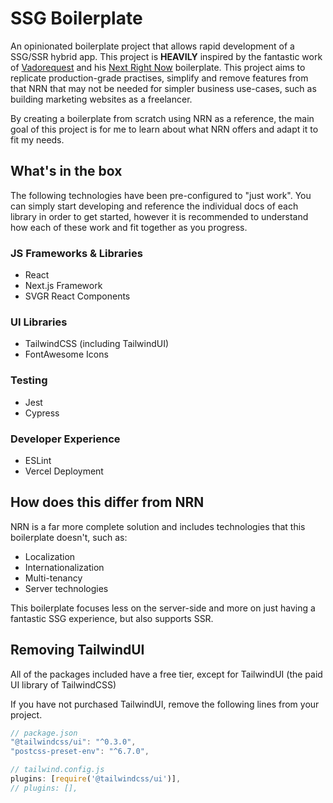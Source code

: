 # SSG Boilerplate
An opinionated boilerplate project that allows rapid development of a SSG/SSR hybrid app. This project is **HEAVILY** inspired by the fantastic work of [Vadorequest](https://github.com/Vadorequest) and his [Next Right Now](https://github.com/UnlyEd/next-right-now) boilerplate. This project aims to replicate production-grade practises, simplify and remove features from that NRN that may not be needed for simpler business use-cases, such as building marketing websites as a freelancer.

By creating a boilerplate from scratch using NRN as a reference, the main goal of this project is for me to learn about what NRN offers and adapt it to fit my needs.

## What's in the box
The following technologies have been pre-configured to "just work". You can simply start developing and reference the individual docs of each library in order to get started, however it is recommended to understand how each of these work and fit together as you progress.

### JS Frameworks & Libraries
- React
- Next.js Framework
- SVGR React Components

### UI Libraries
- TailwindCSS (including TailwindUI)
- FontAwesome Icons

### Testing
- Jest
- Cypress

### Developer Experience
- ESLint
- Vercel Deployment

## How does this differ from NRN
NRN is a far more complete solution and includes technologies that this boilerplate doesn't, such as:
- Localization
- Internationalization
- Multi-tenancy
- Server technologies

This boilerplate focuses less on the server-side and more on just having a fantastic SSG experience, but also supports SSR.

## Removing TailwindUI
All of the packages included have a free tier, except for TailwindUI (the paid UI library of TailwindCSS)

If you have not purchased TailwindUI, remove the following lines from your project.

```javascript 
// package.json
"@tailwindcss/ui": "^0.3.0",
"postcss-preset-env": "^6.7.0",
```
```javascript 
// tailwind.config.js
plugins: [require('@tailwindcss/ui')], 
// plugins: [],
```

